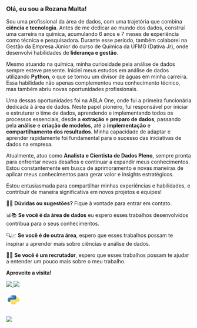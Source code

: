 ### Olá, eu sou a Rozana Malta!
Sou uma profissional da área de dados, com uma trajetória que combina **ciência e tecnologia**. Antes de me dedicar ao mundo dos dados, construí uma carreira na química, acumulando 6 anos e 7 meses de experiência como técnica e pesquisadora. Durante esse período, também colaborei na Gestão da Empresa Júnior do curso de Química da UFMG (Dativa Jr), onde desenvolvi habilidades de **liderança e gestão**.

Mesmo atuando na química, minha curiosidade pela análise de dados sempre esteve presente. Iniciei meus estudos em análise de dados utilizando **Python**, o que se tornou um divisor de águas em minha carreira. Essa habilidade não apenas complementou meu conhecimento técnico, mas também abriu novas oportunidades profissionais.

Uma dessas oportunidades foi na ABLA One, onde fui a primeira funcionária dedicada à área de dados. Neste papel pioneiro, fui responsável por iniciar e estruturar o time de dados, aprendendo e implementando todos os processos essenciais, desde a **extração** e **preparo de dados**, passando pela **análise** e **criação de modelos**, até a **implementação** e **compartilhamento dos resultados**. Minha capacidade de adaptar e aprender rapidamente foi fundamental para o sucesso das iniciativas de dados na empresa.

Atualmente, atuo como **Analista e Cientista de Dados Pleno**, sempre pronta para enfrentar novos desafios e continuar a expandir meus conhecimentos. Estou constantemente em busca de aprimoramento e novas maneiras de aplicar meus conhecimentos para gerar valor e insights estratégicos.

Estou entusiasmada para compartilhar minhas experiências e habilidades, e contribuir de maneira significativa em novos projetos e equipes!

📧💬 **Dúvidas ou sugestões?** Fique à vontade para entrar em contato.

📊📚 **Se você é da área de dados** eu espero esses trabalhos desenvolvidos contribua para o seus conhecimentos.

🔍📈 **Se você é de outra área**, espero que esses trabalhos possam te inspirar a aprender mais sobre ciências e análise de dados.

🤝💼 **Se você é um recrutador**, espero que esses trabalhos possam te ajudar a entender um pouco mais sobre o meu trabalho.

**Aproveite a visita!**

<div>
  <a href="https://github.com/Rozana-Malta">
  <img height="165em" src="https://github-readme-stats.vercel.app/api?username=Rozana-Malta&show_icons=true&theme=radical&include_all_commits=true&count_private=true"/>
  <img height="165em" src="https://github-readme-stats.vercel.app/api/top-langs/?username=Rozana-Malta&layout=compact&langs_count=7&theme=radical"/>
</div>

  <div style="display: inline_block"><br>
  <img align="center" alt="Roz-Python" height="30" width="40" src="https://raw.githubusercontent.com/devicons/devicon/master/icons/python/python-original.svg">
</div>

  ##
  
  <div> 
  <a href="https://www.linkedin.com/in/rozanamalta/" target="_blank"><img src="https://img.shields.io/badge/-LinkedIn-%230077B5?style=for-the-badge&logo=linkedin&logoColor=white" target="_blank"></a> 
 
</div>
